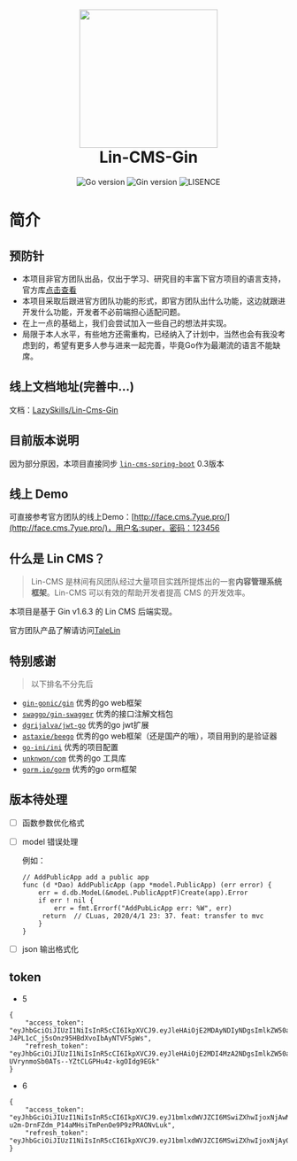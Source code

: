 <h1 align="center">
  <a href="http://doc.cms.7yue.pro/">
  <img src="http://doc.cms.7yue.pro/left-logo.png" width="250"/></a>
  <br>
  Lin-CMS-Gin
</h1>

<p align="center">
  <img src="https://img.shields.io/badge/Go-%3E%3D1.13-blue.svg" alt="Go version" data-canonical-src="https://img.shields.io/badge/Go-%3E%3D1.13-blue.svg" style="max-width:100%;"></a>
  <img src="https://img.shields.io/badge/Gin-%3E%3Dv1.6.3-Light blue.svg" alt="Gin version" data-canonical-src="https://img.shields.io/badge/Gin-%3E%3Dv1.6.3-Light blue.svg" style="max-width:100%;"></a>
  <img src="https://img.shields.io/badge/license-license--2.0-lightgrey.svg" alt="LISENCE" data-canonical-src="https://img.shields.io/badge/license-license--2.0-lightgrey.svg" style="max-width:100%;"></a>
</p>

# 简介

## 预防针

* 本项目非官方团队出品，仅出于学习、研究目的丰富下官方项目的语言支持，官方库[点击查看](https://github.com/TaleLin)
* 本项目采取后跟进官方团队功能的形式，即官方团队出什么功能，这边就跟进开发什么功能，开发者不必前端担心适配问题。
* 在上一点的基础上，我们会尝试加入一些自己的想法并实现。
* 局限于本人水平，有些地方还需重构，已经纳入了计划中，当然也会有我没考虑到的，希望有更多人参与进来一起完善，毕竟Go作为最潮流的语言不能缺席。

## 线上文档地址(完善中...)

文档：[LazySkills/Lin-Cms-Gin](https://lazyskills.github.io/views/go/Lin-Cms-Gin/)

## 目前版本说明

因为部分原因，本项目直接同步 [`lin-cms-spring-boot`](https://github.com/TaleLin/lin-cms-spring-boot) 0.3版本

## 线上 Demo

可直接参考官方团队的线上Demo：[http://face.cms.7yue.pro/](http://face.cms.7yue.pro/)，用户名:super，密码：123456

## 什么是 Lin CMS？

> Lin-CMS 是林间有风团队经过大量项目实践所提炼出的一套**内容管理系统框架**。Lin-CMS 可以有效的帮助开发者提高 CMS 的开发效率。

本项目是基于 Gin v1.6.3 的 Lin CMS 后端实现。

官方团队产品了解请访问[TaleLin](https://github.com/TaleLin)


## 特别感谢

> 以下排名不分先后

- [`gin-gonic/gin`](https://github.com/gin-gonic/gin)  优秀的go web框架
- [`swaggo/gin-swagger`](https://github.com/swaggo/gin-swagger) 优秀的接口注解文档包
- [`dgrijalva/jwt-go`](https://github.com/dgrijalva/jwt-go) 优秀的go jwt扩展
- [`astaxie/beego`](https://github.com/astaxie/beego) 优秀的go web框架（还是国产的哦），项目用到的是验证器
- [`go-ini/ini`](https://github.com/go-ini/ini) 优秀的项目配置
- [`unknwon/com`](https://github.com/unknwon/com) 优秀的go 工具库
- [`gorm.io/gorm`](https://github.com/jinzhu/gorm) 优秀的go orm框架


## 版本待处理

- [ ] 函数参数优化格式

- [ ] model 错误处理

    例如：
    ~~~
    // AddPublicApp add a public app
    func (d *Dao) AddPublicApp (app *model.PublicApp) (err error) {
        err = d.db.ModeL(&modeL.PublicApptF)Create(app).Error
        if err ! nil {
            err = fmt.Errorf("AddPubLicApp err: %W", err)
         return  // CLuas, 2020/4/1 23: 37. feat: transfer to mvc
        }
    }
    ~~~

- [ ] json 输出格式化


## token

- 5
```json5
{
    "access_token": "eyJhbGciOiJIUzI1NiIsInR5cCI6IkpXVCJ9.eyJleHAiOjE2MDAyNDIyNDgsImlkZW50aXR5IjoxLCJzY29wZSI6ImxpbiIsInR5cGUiOiJhY2Nlc3MiLCJpYXQiOjE2MDAyMzg2NDh9.VilRX8CT-J4PL1cC_j5sOnz95HBdXvoIbAyNTVF5pWs",
    "refresh_token": "eyJhbGciOiJIUzI1NiIsInR5cCI6IkpXVCJ9.eyJleHAiOjE2MDI4MzA2NDgsImlkZW50aXR5IjoxLCJzY29wZSI6ImxpbiIsInR5cGUiOiJyZWZyZXNoIiwiaWF0IjoxNjAwMjM4NjQ4fQ.Cpg4F-UVrynmoSb0ATs--YZtCLGPHu4z-kgOIdg9EGk"
}
```

- 6
```json5
{
    "access_token": "eyJhbGciOiJIUzI1NiIsInR5cCI6IkpXVCJ9.eyJ1bmlxdWVJZCI6MSwiZXhwIjoxNjAwMjQ5NTU0LCJpc3MiOiJnaW4tYmxvZyJ9.bk-u2m-DrnFZdm_P14aMHsiTmPenOe9P9zPRAONvLuk",
    "refresh_token": "eyJhbGciOiJIUzI1NiIsInR5cCI6IkpXVCJ9.eyJ1bmlxdWVJZCI6MSwiZXhwIjoxNjAyODMwNzU0LCJpc3MiOiJnaW4tYmxvZyJ9.l6Q7dZJJpRkaHMWPDZkgkO4pWsaqISSF7Fm3YzscLEk"
}
```